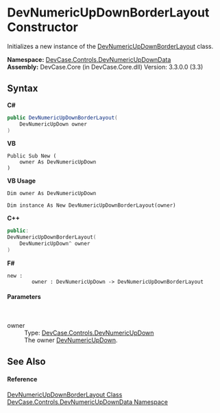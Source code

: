 # DevNumericUpDownBorderLayout Constructor 
 

Initializes a new instance of the <a href="T_DevCase_Controls_DevNumericUpDownData_DevNumericUpDownBorderLayout">DevNumericUpDownBorderLayout</a> class.

**Namespace:**&nbsp;<a href="N_DevCase_Controls_DevNumericUpDownData">DevCase.Controls.DevNumericUpDownData</a><br />**Assembly:**&nbsp;DevCase.Core (in DevCase.Core.dll) Version: 3.3.0.0 (3.3)

## Syntax

**C#**<br />
``` C#
public DevNumericUpDownBorderLayout(
	DevNumericUpDown owner
)
```

**VB**<br />
``` VB
Public Sub New ( 
	owner As DevNumericUpDown
)
```

**VB Usage**<br />
``` VB Usage
Dim owner As DevNumericUpDown

Dim instance As New DevNumericUpDownBorderLayout(owner)
```

**C++**<br />
``` C++
public:
DevNumericUpDownBorderLayout(
	DevNumericUpDown^ owner
)
```

**F#**<br />
``` F#
new : 
        owner : DevNumericUpDown -> DevNumericUpDownBorderLayout
```


#### Parameters
&nbsp;<dl><dt>owner</dt><dd>Type: <a href="T_DevCase_Controls_DevNumericUpDown">DevCase.Controls.DevNumericUpDown</a><br />The owner <a href="T_DevCase_Controls_DevNumericUpDown">DevNumericUpDown</a>.</dd></dl>

## See Also


#### Reference
<a href="T_DevCase_Controls_DevNumericUpDownData_DevNumericUpDownBorderLayout">DevNumericUpDownBorderLayout Class</a><br /><a href="N_DevCase_Controls_DevNumericUpDownData">DevCase.Controls.DevNumericUpDownData Namespace</a><br />